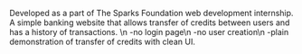 Developed as a part of The Sparks Foundation web development internship.
A simple banking website that allows transfer of credits between users and has a history of transactions. \n
-no login page\n
-no user creation\n
-plain demonstration of transfer of credits with clean UI.
